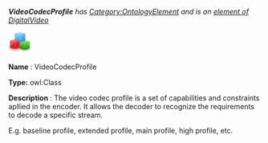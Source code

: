 ___VideoCodecProfile__ 
 has
 [Category:OntologyElement](../../Category/OntologyElement "Category:OntologyElement") 
 and is an
 [element of](../../Property/ElementOf "Property:ElementOf") 
[DigitalVideo](../../Submissions/DigitalVideo "Submissions:DigitalVideo")_




  





[![Class](../images/thumb/2/27/Class.gif/45px-Class.gif)](../../Image/Class.gif "Class")


__Name__ 
 : VideoCodecProfile
 



__Type:__ 
 owl:Class
 



__Description__ 
 : The video codec profile is a set of capabilities and constraints apllied in the encoder. It allows the decoder to recognize the requirements to decode a specific stream.
 



 E.g. baseline profile, extended profile, main profile, high profile, etc.